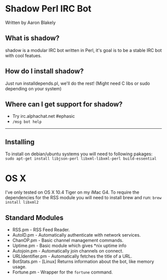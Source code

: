 # Shadow Perl IRC Bot
  Written by Aaron Blakely

## What is shadow?
  shadow is a modular IRC bot written in Perl,
  it's goal is to be a stable IRC bot with cool featues.

## How do I install shadow?
  Just run installdepends.pl, we'll do the rest! (Might need C libs or sudo depending on your system)

## Where can I get support for shadow?
  * Try irc.alphachat.net #ephasic
  * `/msg bot help` 

---
## Installing
To install on debian/ubuntu systems you will need to following pakages:
`sudo apt-get install libjson-perl libxml-libxml-perl build-essential`

# OS X
I've only tested on OS X 10.4 Tiger on my iMac G4.  To require the dependencies
for the RSS module you will need to install brew and run:
`brew install libxml2`

## Standard Modules
* RSS.pm - RSS Feed Reader.
* AutoID.pm - Automatically authenticate with network services.
* ChanOP.pm - Basic channel management commands.
* Uptime.pm - Basic module which gives *nix uptime info
* Autojoin.pm - Automatically join channels on connect.
* URLIdentifier.pm - Automatically fetches the title of a URL.
* BotStats.pm - [Linux] Returns information about the bot, like memory usage.
* Fortune.pm - Wrapper for the `fortune` command.
